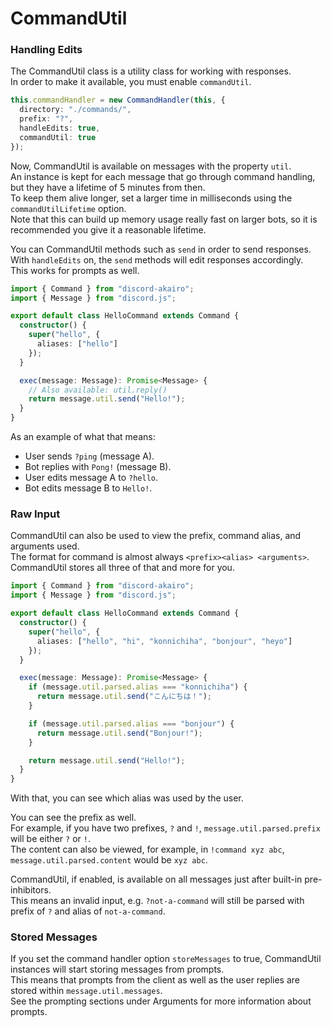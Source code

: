 <!-- markdownlint-disable MD001 -->

# CommandUtil

### Handling Edits

The CommandUtil class is a utility class for working with responses.  
In order to make it available, you must enable `commandUtil`.

```ts
this.commandHandler = new CommandHandler(this, {
  directory: "./commands/",
  prefix: "?",
  handleEdits: true,
  commandUtil: true
});
```

Now, CommandUtil is available on messages with the property `util`.  
An instance is kept for each message that go through command handling, but they have a lifetime of 5 minutes from then.  
To keep them alive longer, set a larger time in milliseconds using the `commandUtilLifetime` option.  
Note that this can build up memory usage really fast on larger bots, so it is recommended you give it a reasonable lifetime.

You can CommandUtil methods such as `send` in order to send responses.  
With `handleEdits` on, the `send` methods will edit responses accordingly.  
This works for prompts as well.

```ts
import { Command } from "discord-akairo";
import { Message } from "discord.js";

export default class HelloCommand extends Command {
  constructor() {
    super("hello", {
      aliases: ["hello"]
    });
  }

  exec(message: Message): Promise<Message> {
    // Also available: util.reply()
    return message.util.send("Hello!");
  }
}
```

As an example of what that means:

- User sends `?ping` (message A).
- Bot replies with `Pong!` (message B).
- User edits message A to `?hello`.
- Bot edits message B to `Hello!`.

### Raw Input

CommandUtil can also be used to view the prefix, command alias, and arguments used.  
The format for command is almost always `<prefix><alias> <arguments>`.  
CommandUtil stores all three of that and more for you.

```ts
import { Command } from "discord-akairo";
import { Message } from "discord.js";

export default class HelloCommand extends Command {
  constructor() {
    super("hello", {
      aliases: ["hello", "hi", "konnichiha", "bonjour", "heyo"]
    });
  }

  exec(message: Message): Promise<Message> {
    if (message.util.parsed.alias === "konnichiha") {
      return message.util.send("こんにちは！");
    }

    if (message.util.parsed.alias === "bonjour") {
      return message.util.send("Bonjour!");
    }

    return message.util.send("Hello!");
  }
}
```

With that, you can see which alias was used by the user.

You can see the prefix as well.  
For example, if you have two prefixes, `?` and `!`, `message.util.parsed.prefix` will be either `?` or `!`.  
The content can also be viewed, for example, in `!command xyz abc`, `message.util.parsed.content` would be `xyz abc`.

CommandUtil, if enabled, is available on all messages just after built-in pre-inhibitors.  
This means an invalid input, e.g. `?not-a-command` will still be parsed with prefix of `?` and alias of `not-a-command`.

### Stored Messages

If you set the command handler option `storeMessages` to true, CommandUtil instances will start storing messages from prompts.  
This means that prompts from the client as well as the user replies are stored within `message.util.messages`.  
See the prompting sections under Arguments for more information about prompts.
